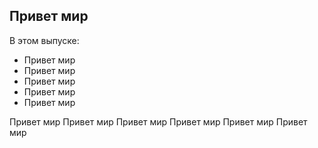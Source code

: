 Привет мир
---

В этом выпуске:
 - Привет мир
 - Привет мир
 - Привет мир
 - Привет мир
 - Привет мир

Привет мир
Привет мир
Привет мир
Привет мир
Привет мир
Привет мир
